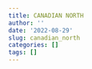 ```yaml
---
title: CANADIAN NORTH
author: ''
date: '2022-08-29'
slug: canadian_north
categories: []
tags: []
---
```

